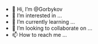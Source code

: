 - 👋 Hi, I’m @Gorbykov
- 👀 I’m interested in ...
- 🌱 I’m currently learning ...
- 💞️ I’m looking to collaborate on ...
- 📫 How to reach me ...

<!---
Gorbykov/Gorbykov is a ✨ special ✨ repository because its `README.md` (this file) appears on your GitHub profile.
You can click the Preview link to take a look at your changes.
--->
